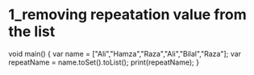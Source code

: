 # 1_removing repeatation value from the list
void main() {
  var name = ["Ali","Hamza","Raza","Ali","Bilal","Raza"];
  var repeatName = name.toSet().toList();
  print(repeatName);
}

